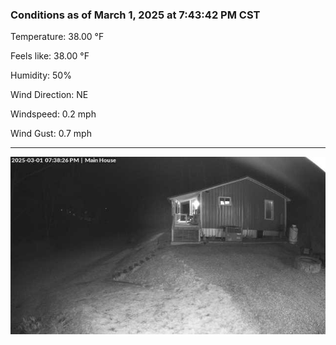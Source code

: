 ### Conditions as of March 1, 2025 at 7:43:42 PM CST 

Temperature: 38.00 &deg;F

Feels like: 38.00 &deg;F

Humidity: 50%

Wind Direction: NE

Windspeed: 0.2 mph

Wind Gust: 0.7 mph

---

<img src="./images/latest.jpeg"/>

